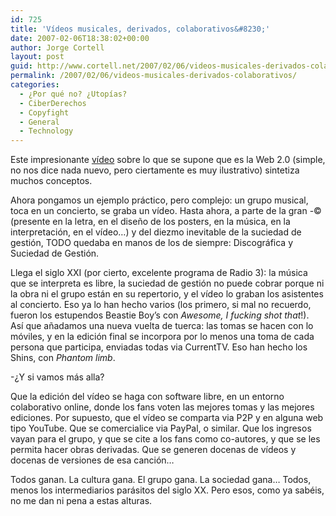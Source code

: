 ```yaml
---
id: 725
title: 'Ví­deos musicales, derivados, colaborativos&#8230;'
date: 2007-02-06T18:38:02+00:00
author: Jorge Cortell
layout: post
guid: http://www.cortell.net/2007/02/06/videos-musicales-derivados-colaborativos/
permalink: /2007/02/06/videos-musicales-derivados-colaborativos/
categories:
  - ¿Por qué no? ¿Utopías?
  - CiberDerechos
  - Copyfight
  - General
  - Technology
---
```

Este impresionante <a target="_blank" title="Web2.0 en YouTube" href="http://www.youtube.com/watch?v=6gmP4nk0EOE">ví­deo</a> sobre lo que se supone que es la Web 2.0 (simple, no nos dice nada nuevo, pero ciertamente es muy ilustrativo) sintetiza muchos conceptos.

Ahora pongamos un ejemplo práctico, pero complejo: un grupo musical, toca en un concierto, se graba un ví­deo. Hasta ahora, a parte de la gran -© (presente en la letra, en el diseño de los posters, en la música, en la interpretación, en el ví­deo&#8230;) y del diezmo inevitable de la suciedad de gestión, TODO quedaba en manos de los de siempre: Discográfica y Suciedad de Gestión.

Llega el siglo XXI (por cierto, excelente programa de Radio 3): la música que se interpreta es libre, la suciedad de gestión no puede cobrar porque ni la obra ni el grupo están en su repertorio, y el ví­deo lo graban los asistentes al concierto. Eso ya lo han hecho varios (los primero, si mal no recuerdo, fueron los estupendos Beastie Boy&#8217;s con _Awesome, I fucking shot that_!). Así­ que añadamos una nueva vuelta de tuerca: las tomas se hacen con lo móviles, y en la edición final se incorpora por lo menos una toma de cada persona que participa, enviadas todas via CurrentTV. Eso han hecho los Shins, con _Phantom limb_.
  
-¿Y si vamos más alla?

Que la edición del ví­deo se haga con software libre, en un entorno colaborativo online, donde los fans voten las mejores tomas y las mejores ediciones. Por supuesto, que el ví­deo se comparta via P2P y en alguna web tipo YouTube. Que se comercialice via PayPal, o similar. Que los ingresos vayan para el grupo, y que se cite a los fans como co-autores, y que se les permita hacer obras derivadas. Que se generen docenas de ví­deos y docenas de versiones de esa canción&#8230;
  
Todos ganan. La cultura gana. El grupo gana. La sociedad gana&#8230; Todos, menos los intermediarios parásitos del siglo XX. Pero esos, como ya sabéis, no me dan ni pena a estas alturas.
